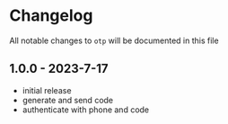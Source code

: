 # Changelog

All notable changes to `otp` will be documented in this file

## 1.0.0 - 2023-7-17

- initial release
- generate and send code
- authenticate with phone and code
